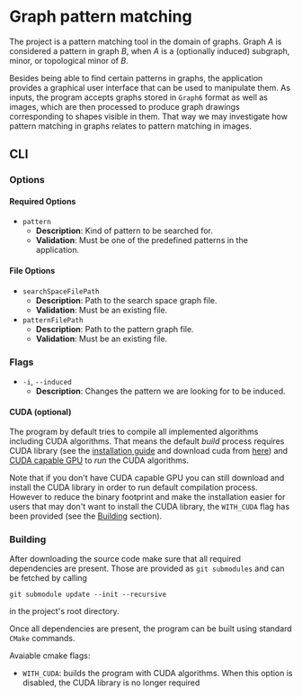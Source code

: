 # Graph pattern matching

The project is a pattern matching tool in the domain of graphs.
Graph *A* is considered a pattern in graph *B*, when *A* 
is a (optionally induced) subgraph, minor, or topological minor of *B*.

Besides being able to find certain patterns in graphs, 
the application provides a graphical user interface 
that can be used to manipulate them.
As inputs, the program accepts graphs stored in `Graph6` format as well as images, 
which are then processed to produce graph drawings corresponding to shapes visible in them.
That way we may investigate how pattern matching in graphs relates to pattern matching in images.


## CLI 


### Options

#### Required Options
- `pattern`
  - **Description**: Kind of pattern to be searched for.
  - **Validation**: Must be one of the predefined patterns in the application.

#### File Options
- `searchSpaceFilePath`
  - **Description**: Path to the search space graph file.
  - **Validation**: Must be an existing file.
- `patternFilePath`
  - **Description**: Path to the pattern graph file.
  - **Validation**: Must be an existing file.

### Flags
- `-i`, `--induced`
  - **Description**: Changes the pattern we are looking for to be induced.



#### CUDA (optional)
The program by default tries to compile all implemented algorithms including CUDA algorithms. That means the default *build* process requires CUDA library (see the [installation guide](https://docs.nvidia.com/cuda/cuda-installation-guide-linux/index.html) and download cuda from [here](https://developer.nvidia.com/cuda-downloads)) and [CUDA capable GPU](https://developer.nvidia.com/cuda-gpus) to *run* the CUDA algorithms. 

Note that if you don't have CUDA capable GPU you can still download and install the CUDA library in order to run default compilation process. However to reduce the binary footprint and make the installation easier for users that may don't want to install the CUDA library, the `WITH_CUDA` flag has been provided (see the [Building](#building) section).

### Building 

After downloading the source code make sure that all required dependencies are present.
Those are provided as `git submodules` and can be fetched by calling
```
git submodule update --init --recursive
```
in the project's root directory.

Once all dependencies are present, the program can be built using standard `CMake` commands.

Avaiable cmake flags:
- `WITH_CUDA`: builds the program with CUDA algorithms. When this option is disabled, the CUDA library is no longer required

#### 
